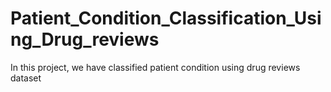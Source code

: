 # Patient_Condition_Classification_Using_Drug_reviews
In this project, we have classified patient condition using drug reviews dataset 
